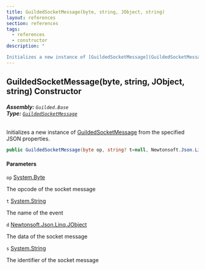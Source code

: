 ```yaml
---
title: GuildedSocketMessage(byte, string, JObject, string)
layout: references
section: references
tags:
  - references
  - constructor
description: "

Initializes a new instance of [GuildedSocketMessage](GuildedSocketMessage 'Guilded.Base.Events.GuildedSocketMessage') from the specified JSON properties."
---
```


## GuildedSocketMessage(byte, string, JObject, string) Constructor
###### **Assembly:** `Guilded.Base`<br/>**Type:** [`GuildedSocketMessage`](GuildedSocketMessage 'Guilded.Base.Events.GuildedSocketMessage')

Initializes a new instance of [GuildedSocketMessage](GuildedSocketMessage 'Guilded.Base.Events.GuildedSocketMessage') from the specified JSON properties.

```csharp
public GuildedSocketMessage(byte op, string? t=null, Newtonsoft.Json.Linq.JObject? d=null, string? s=null);
```
#### Parameters

<a name='Guilded.Base.Events.GuildedSocketMessage.GuildedSocketMessage(byte,string,Newtonsoft.Json.Linq.JObject,string).op'></a>

`op` [System.Byte](https://docs.microsoft.com/en-us/dotnet/api/System.Byte 'System.Byte')

The opcode of the socket message

<a name='Guilded.Base.Events.GuildedSocketMessage.GuildedSocketMessage(byte,string,Newtonsoft.Json.Linq.JObject,string).t'></a>

`t` [System.String](https://docs.microsoft.com/en-us/dotnet/api/System.String 'System.String')

The name of the event

<a name='Guilded.Base.Events.GuildedSocketMessage.GuildedSocketMessage(byte,string,Newtonsoft.Json.Linq.JObject,string).d'></a>

`d` [Newtonsoft.Json.Linq.JObject](https://docs.microsoft.com/en-us/dotnet/api/Newtonsoft.Json.Linq.JObject 'Newtonsoft.Json.Linq.JObject')

The data of the socket message

<a name='Guilded.Base.Events.GuildedSocketMessage.GuildedSocketMessage(byte,string,Newtonsoft.Json.Linq.JObject,string).s'></a>

`s` [System.String](https://docs.microsoft.com/en-us/dotnet/api/System.String 'System.String')

The identifier of the socket message